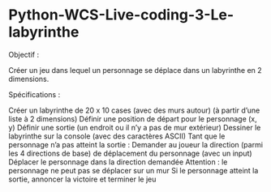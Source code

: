 # Python-WCS-Live-coding-3-Le-labyrinthe

Objectif :

Créer un jeu dans lequel un personnage se déplace dans un labyrinthe en 2 dimensions.


Spécifications :

Créer un labyrinthe de 20 x 10 cases (avec des murs autour) (à partir d’une liste à 2 dimensions)
Définir une position de départ pour le personnage (x, y)
Définir une sortie (un endroit ou il n’y a pas de mur extérieur)
Dessiner le labyrinthe sur la console (avec des caractères ASCII)
Tant que le personnage n’a pas atteint la sortie :
Demander au joueur la direction (parmi les 4 directions de base) de déplacement du personnage (avec un input)
Déplacer le personnage dans la direction demandée
Attention : le personnage ne peut pas se déplacer sur un mur
Si le personnage atteint la sortie, annoncer la victoire et terminer le jeu
